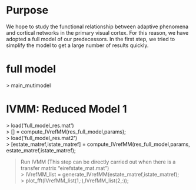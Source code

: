 Purpose
======
We hope to study the functional relationship between adaptive phenomena and cortical networks in the primary visual cortex. For this reason, we have adopted a full model of our predecessors.
In the first step, we tried to simplify the model to get a large number of results quickly.

# full model
\> main_mutimodel  

# IVMM: Reduced Model 1
\> load('full_model_res.mat')  
\> \[] = compute_IVrefMM(res_full_model,params);  
\> load('full_model_res.mat2')  
\> \[estate_matref,istate_matref] = compute_IVrefMM(res_full_model,params, estate_matref,istate_matref);  
> Run IVMM (This step can be directly carried out when there is a transfer matrix “eirefstate_mat.mat”)  
\> IVrefMM_list = generate_IVrefMM(estate_matref,istate_matref);  
\> plot_fft(IVrefMM_list(1,:),IVrefMM_list(2,:));  
